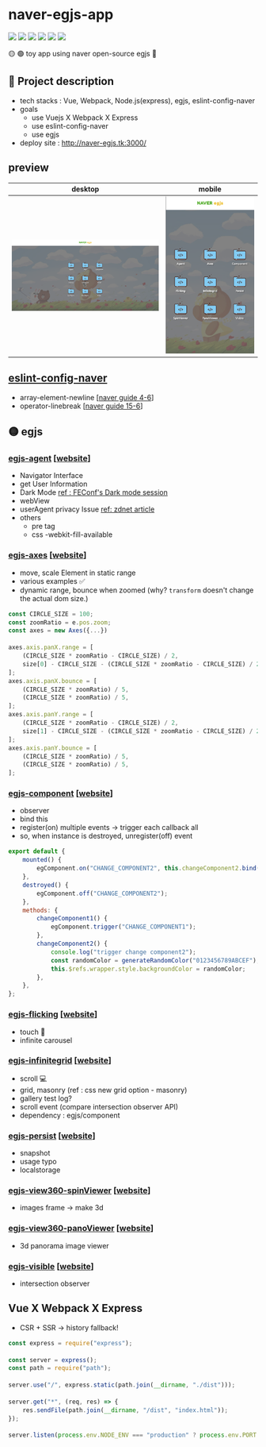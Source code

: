 # naver-egjs-app

![](https://img.shields.io/badge/-Vue-4FC08D?&logo=Vue.js&logoColor=white)
![](https://img.shields.io/badge/-Webpack-8DD6F9?&logo=Webpack&logoColor=white)
![](https://img.shields.io/badge/-Node.Js-339933?&logo=Node.js&logoColor=white)
![](https://img.shields.io/badge/-Express.Js-010101?&logo=Node.js&logoColor=white)
![](https://img.shields.io/badge/-NCP-4ABF4D)
![](https://img.shields.io/badge/-egjs-F6C720)

🟡 🟢 toy app using naver open-source egjs 📐

## 📝 Project description

- tech stacks : Vue, Webpack, Node.js(express), egjs, eslint-config-naver
- goals
  - use Vuejs X Webpack X Express
  - use eslint-config-naver
  - use egjs
- deploy site : http://naver-egjs.tk:3000/

## preview

| desktop                   | mobile                     |
| ------------------------- | -------------------------- |
| ![](./images/preview.png) | ![](./images/preview2.png) |

## [eslint-config-naver](https://github.com/naver/eslint-config-naver)

- array-element-newline [[naver guide 4-6](https://github.com/naver/eslint-config-naver/blob/master/STYLE_GUIDE.md#arrays)]
- operator-linebreak [[naver guide 15-6](https://github.com/naver/eslint-config-naver/blob/master/STYLE_GUIDE.md#comparison-operators--equality)]

## 🟡 egjs

### [egjs-agent](https://github.com/naver/egjs-agent) [[website](https://naver.github.io/egjs-agent/)]

- Navigator Interface
- get User Information
- Dark Mode [ref : FEConf's Dark mode session](https://www.youtube.com/watch?v=ElsZ-v4Ow08)
- webView
- userAgent privacy Issue [ref: zdnet article](https://www.zdnet.com/article/google-to-phase-out-user-agent-strings-in-chrome/)
- others
  - pre tag
  - css -webkit-fill-available

### [egjs-axes](https://github.com/naver/egjs-axes) [[website](https://naver.github.io/egjs-axes/)]

- move, scale Element in static range
- various examples ✅
- dynamic range, bounce when zoomed (why? `transform` doesn't change the actual dom size.)

```js
const CIRCLE_SIZE = 100;
const zoomRatio = e.pos.zoom;
const axes = new Axes({...})

axes.axis.panX.range = [
	(CIRCLE_SIZE * zoomRatio - CIRCLE_SIZE) / 2,
	size[0] - CIRCLE_SIZE - (CIRCLE_SIZE * zoomRatio - CIRCLE_SIZE) / 2,
];
axes.axis.panX.bounce = [
	(CIRCLE_SIZE * zoomRatio) / 5,
	(CIRCLE_SIZE * zoomRatio) / 5,
];
axes.axis.panY.range = [
	(CIRCLE_SIZE * zoomRatio - CIRCLE_SIZE) / 2,
	size[1] - CIRCLE_SIZE - (CIRCLE_SIZE * zoomRatio - CIRCLE_SIZE) / 2,
];
axes.axis.panY.bounce = [
	(CIRCLE_SIZE * zoomRatio) / 5,
	(CIRCLE_SIZE * zoomRatio) / 5,
];
```

### [egjs-component](https://github.com/naver/egjs-component) [[website](https://naver.github.io/egjs-component/)]

- observer
- bind this
- register(on) multiple events -> trigger each callback all
- so, when instance is destroyed, unregister(off) event

```js
export default {
	mounted() {
		egComponent.on("CHANGE_COMPONENT2", this.changeComponent2.bind(this));
	},
	destroyed() {
		egComponent.off("CHANGE_COMPONENT2");
	},
	methods: {
		changeComponent1() {
			egComponent.trigger("CHANGE_COMPONENT1");
		},
		changeComponent2() {
			console.log("trigger change component2");
			const randomColor = generateRandomColor("0123456789ABCEF");
			this.$refs.wrapper.style.backgroundColor = randomColor;
		},
	},
};
```

### [egjs-flicking](https://github.com/naver/egjs-flicking) [[website](https://naver.github.io/egjs-flicking/)]

- touch 📱
- infinite carousel

### [egjs-infinitegrid](https://github.com/naver/egjs-infinitegrid) [[website](https://naver.github.io/egjs-infinitegrid/)]

- scroll 💻
- grid, masonry (ref : css new grid option - masonry)
- gallery test log?
- scroll event (compare intersection observer API)
- dependency : egjs/component

### [egjs-persist](https://github.com/naver/egjs-persist) [[website](https://naver.github.io/egjs-persist/)]

- snapshot
- usage typo
- localstorage

### [egjs-view360-spinViewer](https://github.com/naver/egjs-view360) [[website](https://naver.github.io/egjs-view360/spinviewer.html)]

- images frame -> make 3d

### [egjs-view360-panoViewer](https://github.com/naver/egjs-view360) [[website](https://naver.github.io/egjs-view360/panoviewer.html)]

- 3d panorama image viewer

### [egjs-visible](https://github.com/naver/egjs-visible) [[website](https://naver.github.io/egjs-visible/)]

- intersection observer

## Vue X Webpack X Express

- CSR + SSR -> history fallback!

```js
const express = require("express");

const server = express();
const path = require("path");

server.use("/", express.static(path.join(__dirname, "./dist")));

server.get("*", (req, res) => {
	res.sendFile(path.join(__dirname, "/dist", "index.html"));
});

server.listen(process.env.NODE_ENV === "production" ? process.env.PORT : 8080);
```
